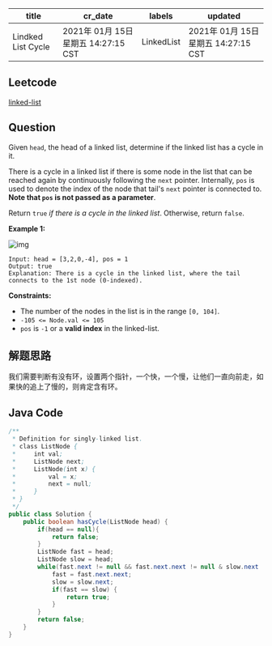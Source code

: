 

| title              | cr_date                              | labels     | updated                              |
| ------------------ | ------------------------------------ | ---------- | ------------------------------------ |
| Lindked List Cycle | 2021年 01月 15日 星期五 14:27:15 CST | LinkedList | 2021年 01月 15日 星期五 14:27:15 CST |

## Leetcode

[linked-list](https://leetcode.com/explore/learn/card/linked-list/214/two-pointer-technique/1212/)  

## Question

Given `head`, the head of a linked list, determine if the linked list has a cycle in it.

There is a cycle in a linked list if there is some node in the list that can be reached again by continuously following the `next` pointer. Internally, `pos` is used to denote the index of the node that tail's `next` pointer is connected to. **Note that `pos` is not passed as a parameter**.

Return `true` *if there is a cycle in the linked list*. Otherwise, return `false`.



**Example 1:**

![img](https://assets.leetcode.com/uploads/2018/12/07/circularlinkedlist.png)

```
Input: head = [3,2,0,-4], pos = 1
Output: true
Explanation: There is a cycle in the linked list, where the tail connects to the 1st node (0-indexed).
```



**Constraints:**

- The number of the nodes in the list is in the range `[0, 104]`.
- `-105 <= Node.val <= 105`
- `pos` is `-1` or a **valid index** in the linked-list.



## 解题思路

我们需要判断有没有环，设置两个指针，一个快，一个慢，让他们一直向前走，如果快的追上了慢的，则肯定含有环。

## Java Code

```java
/**
 * Definition for singly-linked list.
 * class ListNode {
 *     int val;
 *     ListNode next;
 *     ListNode(int x) {
 *         val = x;
 *         next = null;
 *     }
 * }
 */
public class Solution {
    public boolean hasCycle(ListNode head) {
        if(head == null){
            return false;
        }
        ListNode fast = head;
        ListNode slow = head;
        while(fast.next != null && fast.next.next != null & slow.next != null) {
            fast = fast.next.next;
            slow = slow.next;
            if(fast == slow) {
                return true;
            }
        }
        return false;
    }
}
```





